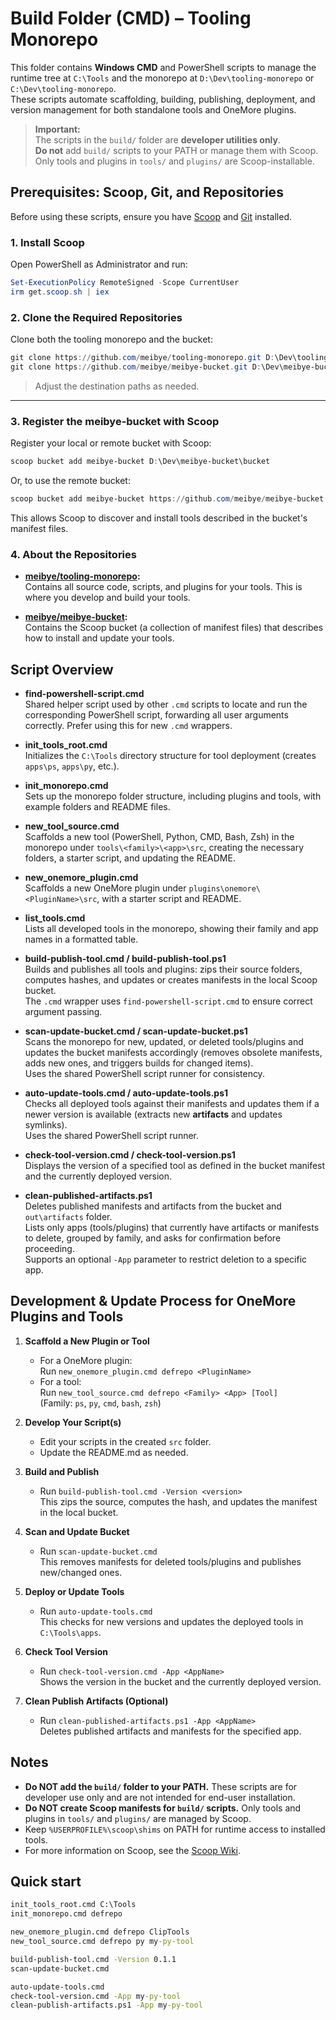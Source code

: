 # Build Folder (CMD) – Tooling Monorepo

This folder contains **Windows CMD** and PowerShell scripts to manage the runtime tree at `C:\Tools` and the monorepo at `D:\Dev\tooling-monorepo` or `C:\Dev\tooling-monorepo`.  
These scripts automate scaffolding, building, publishing, deployment, and version management for both standalone tools and OneMore plugins.

> **Important:**  
> The scripts in the `build/` folder are **developer utilities only**.  
> **Do not** add `build/` scripts to your PATH or manage them with Scoop.  
> Only tools and plugins in `tools/` and `plugins/` are Scoop-installable.

## Prerequisites: Scoop, Git, and Repositories

Before using these scripts, ensure you have [Scoop](https://scoop.sh/) and [Git](https://git-scm.com/) installed.

### 1. Install Scoop

Open PowerShell as Administrator and run:
```powershell
Set-ExecutionPolicy RemoteSigned -Scope CurrentUser
irm get.scoop.sh | iex
```

### 2. Clone the Required Repositories

Clone both the tooling monorepo and the bucket:

```powershell
git clone https://github.com/meibye/tooling-monorepo.git D:\Dev\tooling-monorepo
git clone https://github.com/meibye/meibye-bucket.git D:\Dev\meibye-bucket
```

> Adjust the destination paths as needed.
****
### 3. Register the meibye-bucket with Scoop

Register your local or remote bucket with Scoop:

```powershell
scoop bucket add meibye-bucket D:\Dev\meibye-bucket\bucket
```
Or, to use the remote bucket:
```powershell
scoop bucket add meibye-bucket https://github.com/meibye/meibye-bucket
```

This allows Scoop to discover and install tools described in the bucket's manifest files.

### 4. About the Repositories

- **[meibye/tooling-monorepo](https://github.com/meibye/tooling-monorepo):**  
  Contains all source code, scripts, and plugins for your tools. This is where you develop and build your tools.

- **[meibye/meibye-bucket](https://github.com/meibye/meibye-bucket):**  
  Contains the Scoop bucket (a collection of manifest files) that describes how to install and update your tools.

## Script Overview

- **find-powershell-script.cmd**  
  Shared helper script used by other `.cmd` scripts to locate and run the corresponding PowerShell script, forwarding all user arguments correctly. Prefer using this for new `.cmd` wrappers.

- **init_tools_root.cmd**  
  Initializes the `C:\Tools` directory structure for tool deployment (creates `apps\ps`, `apps\py`, etc.).

- **init_monorepo.cmd**  
  Sets up the monorepo folder structure, including plugins and tools, with example folders and README files.

- **new_tool_source.cmd**  
  Scaffolds a new tool (PowerShell, Python, CMD, Bash, Zsh) in the monorepo under `tools\<family>\<app>\src`, creating the necessary folders, a starter script, and updating the README.

- **new_onemore_plugin.cmd**  
  Scaffolds a new OneMore plugin under `plugins\onemore\<PluginName>\src`, with a starter script and README.

- **list_tools.cmd**  
  Lists all developed tools in the monorepo, showing their family and app names in a formatted table.

- **build-publish-tool.cmd / build-publish-tool.ps1**  
  Builds and publishes all tools and plugins: zips their source folders, computes hashes, and updates or creates manifests in the local Scoop bucket.  
  The `.cmd` wrapper uses `find-powershell-script.cmd` to ensure correct argument passing.

- **scan-update-bucket.cmd / scan-update-bucket.ps1**  
  Scans the monorepo for new, updated, or deleted tools/plugins and updates the bucket manifests accordingly (removes obsolete manifests, adds new ones, and triggers builds for changed items).  
  Uses the shared PowerShell script runner for consistency.

- **auto-update-tools.cmd / auto-update-tools.ps1**  
  Checks all deployed tools against their manifests and updates them if a newer version is available (extracts new **artifacts** and updates symlinks).  
  Uses the shared PowerShell script runner.

- **check-tool-version.cmd / check-tool-version.ps1**  
  Displays the version of a specified tool as defined in the bucket manifest and the currently deployed version.

- **clean-published-artifacts.ps1**  
  Deletes published manifests and artifacts from the bucket and `out\artifacts` folder.  
  Lists only apps (tools/plugins) that currently have artifacts or manifests to delete, grouped by family, and asks for confirmation before proceeding.  
  Supports an optional `-App` parameter to restrict deletion to a specific app.

## Development & Update Process for OneMore Plugins and Tools

1. **Scaffold a New Plugin or Tool**
   - For a OneMore plugin:  
     Run `new_onemore_plugin.cmd defrepo <PluginName>`
   - For a tool:  
     Run `new_tool_source.cmd defrepo <Family> <App> [Tool]`  
     (Family: `ps`, `py`, `cmd`, `bash`, `zsh`)

2. **Develop Your Script(s)**
   - Edit your scripts in the created `src` folder.
   - Update the README.md as needed.

3. **Build and Publish**
   - Run `build-publish-tool.cmd -Version <version>`  
     This zips the source, computes the hash, and updates the manifest in the local bucket.

4. **Scan and Update Bucket**
   - Run `scan-update-bucket.cmd`  
     This removes manifests for deleted tools/plugins and publishes new/changed ones.

5. **Deploy or Update Tools**
   - Run `auto-update-tools.cmd`  
     This checks for new versions and updates the deployed tools in `C:\Tools\apps`.

6. **Check Tool Version**
   - Run `check-tool-version.cmd -App <AppName>`  
     Shows the version in the bucket and the currently deployed version.

7. **Clean Publish Artifacts (Optional)**  
   - Run `clean-published-artifacts.ps1 -App <AppName>`  
     Deletes published artifacts and manifests for the specified app.

## Notes

- **Do NOT add the `build/` folder to your PATH.** These scripts are for developer use only and are not intended for end-user installation.
- **Do NOT create Scoop manifests for `build/` scripts.** Only tools and plugins in `tools/` and `plugins/` are managed by Scoop.
- Keep `%USERPROFILE%\scoop\shims` on PATH for runtime access to installed tools.
- For more information on Scoop, see the [Scoop Wiki](https://github.com/ScoopInstaller/Scoop/wiki).

## Quick start
```cmd
init_tools_root.cmd C:\Tools
init_monorepo.cmd defrepo

new_onemore_plugin.cmd defrepo ClipTools
new_tool_source.cmd defrepo py my-py-tool

build-publish-tool.cmd -Version 0.1.1
scan-update-bucket.cmd

auto-update-tools.cmd
check-tool-version.cmd -App my-py-tool
clean-publish-artifacts.ps1 -App my-py-tool
```
